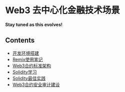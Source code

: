 Web3 去中心化金融技术场景
=====================

**Stay tuned as this evolves!**

## Contents

* [开发环境搭建](deploy.md)
* [Remix使用笔记](remix.md)
* [Web3合约标准架构](arch.md)
* [Solidity学习](solidity/README.md)
* [Solidity最佳实践](solidity-practice.md)
* [Web3合约安全审计建设](audit/README.md)